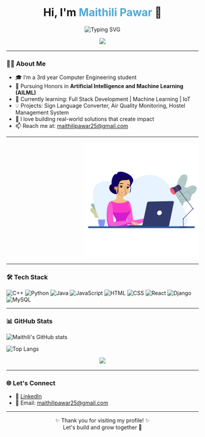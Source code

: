 <h1 align="center">
  Hi, I'm <span style="color:#4fa9d7;">Maithili Pawar</span> 👋
</h1>

<p align="center">
  <img src="https://readme-typing-svg.herokuapp.com?font=Fira+Code&weight=500&size=22&pause=1000&color=4FA9D7&center=true&vCenter=true&width=435&lines=AI%2FML+Honors+Student;Computer+Engineering+Student;Data+Science+Explorer;IoT+%7C+Web+Dev+Enthusiast;Always+Learning+Something+New" alt="Typing SVG" />
</p>

<p align="center">
  <img src="https://media.giphy.com/media/hvRJCLFzcasrR4ia7z/giphy.gif" width="40px" />
</p>


---

### 👩‍💻 About Me

- 🎓 I’m a 3rd year Computer Engineering student  
- 🤖 Pursuing Honors in **Artificial Intelligence and Machine Learning (AILML)**  
- 🌱 Currently learning: Full Stack Development | Machine Learning | IoT  
- 💡 Projects: Sign Language Converter, Air Quality Monitoring, Hostel Management System  
- 🚀 I love building real-world solutions that create impact  
- 📫 Reach me at: maithilipawar25@gmail.com  

---
<p align="right">
  <img src="https://github.com/05Maithili/05Maithili/blob/main/image.gif" alt="Maithili coding" width="300"/>
</p>

---

### 🛠️ Tech Stack

![C++](https://img.shields.io/badge/C++-00599C?style=flat-square&logo=c%2B%2B&logoColor=white)
![Python](https://img.shields.io/badge/Python-3776AB?style=flat-square&logo=python&logoColor=white)
![Java](https://img.shields.io/badge/Java-ED8B00?style=flat-square&logo=java&logoColor=white)
![JavaScript](https://img.shields.io/badge/JavaScript-F7DF1E?style=flat-square&logo=javascript&logoColor=black)
![HTML](https://img.shields.io/badge/HTML5-e34c26?style=flat-square&logo=html5&logoColor=white)
![CSS](https://img.shields.io/badge/CSS3-264de4?style=flat-square&logo=css3&logoColor=white)
![React](https://img.shields.io/badge/React-20232a?style=flat-square&logo=react&logoColor=61DAFB)
![Django](https://img.shields.io/badge/Django-092e20?style=flat-square&logo=django&logoColor=white)
![MySQL](https://img.shields.io/badge/MySQL-4479A1?style=flat-square&logo=mysql&logoColor=white)
 

---

### 📊 GitHub Stats

![Maithili's GitHub stats](https://github-readme-stats.vercel.app/api?username=05Maithili&show_icons=true&theme=tokyonight)

![Top Langs](https://github-readme-stats.vercel.app/api/top-langs/?username=05Maithili&layout=compact&theme=tokyonight)

<p align="center">
  <img src="https://github-readme-streak-stats.herokuapp.com?user=05Maithili&theme=tokyonight&hide_border=true" />
</p>


---

### 🌐 Let's Connect

- 💼 [LinkedIn](https://www.linkedin.com/in/maithili-pawar2005/)  
- 📧 Email: maithilipawar25@gmail.com  

---

<p align="center">✨ Thank you for visiting my profile! ✨<br>Let's build and grow together 🚀</p>
 
